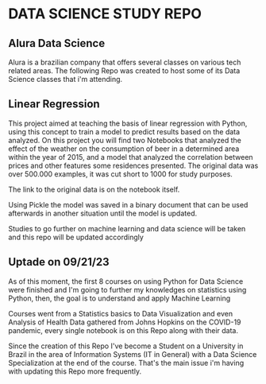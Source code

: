 # DATA SCIENCE STUDY REPO

## Alura Data Science

Alura is a brazilian company that offers several classes on various tech related areas.
The following Repo was created to host some of its Data Science classes that i'm attending.

## Linear Regression

This project aimed at teaching the basis of linear regression with Python, using this concept to train a model to predict results based on the data analyzed.
On this project you will find two Notebooks that analyzed the effect of the weather on the consumption of beer in a determined area within the year of 2015, and a model that analyzed the correlation between prices and other features some residences presented.
The original data was over 500.000 examples, it was cut short to 1000 for study purposes.

The link to the original data is on the notebook itself.

Using Pickle the model was saved in a binary document that can be used afterwards in another situation until the model is updated.

Studies to go further on machine learning and data science will be taken and this repo will be updated accordingly

## Uptade on 09/21/23

As of this moment, the first 8 courses on using Python for Data Science were finished and I'm going to further my knowledges on statistics using Python, then, the goal is to understand and apply Machine Learning

Courses went from a Statistics basics to Data Visualization and even Analysis of Health Data gathered from Johns Hopkins on the COVID-19 pandemic, every single notebook is on this Repo along with their data.

Since the creation of this Repo I've become a Student on a University in Brazil in the area of Information Systems (IT in General) with a Data Science Specialization at the end of the course. That's the main issue i'm having with updating this Repo more frequently.


